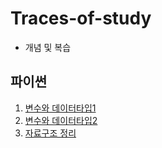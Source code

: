 # Traces-of-study   
- 개념 및 복습
## 파이썬
01. [변수와 데이터타입1](https://github.com/itavita08/Traces-of-study/blob/main/01_%EB%B3%80%EC%88%98%EC%99%80%20%EB%8D%B0%EC%9D%B4%ED%84%B0%ED%83%80%EC%9E%85_%EC%A0%95%EB%A6%AC.ipynb) 
2. [변수와 데이터타입2](https://github.com/itavita08/Traces-of-study/blob/main/%ED%8C%8C%EC%9D%B4%EC%8D%AC/01_%EB%B3%80%EC%88%98%EC%99%80%20%EB%8D%B0%EC%9D%B4%ED%84%B0%ED%83%80%EC%9E%85_%EC%A0%95%EB%A6%AC2.ipynb)
3. [자료구조 정리](https://github.com/itavita08/Traces-of-study/blob/main/%ED%8C%8C%EC%9D%B4%EC%8D%AC/02_%EC%9E%90%EB%A3%8C%EA%B5%AC%EC%A1%B0_%EC%A0%95%EB%A6%AC.ipynb)
